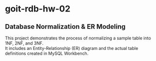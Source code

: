 # goit-rdb-hw-02

## Database Normalization & ER Modeling

This project demonstrates the process of normalizing a sample table into 1NF, 2NF, and 3NF.  
It includes an Entity-Relationship (ER) diagram and the actual table definitions created in MySQL Workbench.
